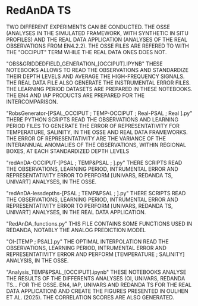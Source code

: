 # RedAnDA TS

TWO DIFFERENT EXPERIMENTS CAN BE CONDUCTED. THE OSSE (ANALYSES IN THE SIMULATED FRAMEWORK, WITH SYNTHETIC IN SITU PROFILES) AND THE REAL DATA APPLICATION (ANALYSES OF THE REAL OBSERVATIONS FROM EN4.2.2). THE OSSE FILES ARE REFERED TO WITH THE "OCCIPUT" TERM WHILE THE REAL DATA ONES DOES NOT.

"OBS&GRIDDEDFIELD_GENERATION_[OCCIPUT].IPYNB" THESE NOTEBOOKS ALLOWS TO READ THE OBSERVATIONS AND STANDARDIZE THEIR DEPTH LEVELS AND AVERAGE THE HIGH-FREQUENCY SIGNALS. THE REAL DATA FILE ALSO GENERATE THE INSTRUMENTAL ERROR FILES. THE LEARNING PERIOD DATASETS ARE PREPARED IN THESE NOTEBOOKS. THE EN4 AND IAP PRODUCTS ARE PREPARED FOR THE INTERCOMPARISON.

"RobsGenerator-[PSAL_OCCIPUT ; TEMP-OCCIPUT ; Real-PSAL ; Real ].py" THERE PYTHON SCRIPTS READ THE OBSERVATIONS AND LEARNING PERIOD FILES TO GENERATE THE ERROR OF REPRESENTATIVITY FOR TEMPERATURE, SALINITY, IN THE OSSE AND REAL DATA FRAMEWORKS. THE ERROR OF REPRESENTATIVITY ARE THE VARIANCE OF THE INTERANNUAL ANOMALIES OF THE OBSERVATIONS, WITHIN REGIONAL BOXES, AT EACH STANDARDIZED DEPTH LEVELS

"redAnDA-OCCIPUT-[PSAL ; TEMP&PSAL ; ].py" THERE SCRIPTS READ THE OBSERVATIONS, LEARNING PERIOD, INTRUMENTAL ERROR AND REPRESENTATIVITY ERROR TO PERFORM [UNIVARS, REDANDA TS, UNIVART] ANALYSES, IN THE OSSE.

"redAnDA-lessdepths-[PSAL ; TEMP&PSAL ; ].py" THERE SCRIPTS READ THE OBSERVATIONS, LEARNING PERIOD, INTRUMENTAL ERROR AND REPRESENTATIVITY ERROR TO PERFORM [UNIVARS, REDANDA TS, UNIVART] ANALYSES, IN THE REAL DATA APPLICATION.

"RedAnDA_functions.py" THIS FILE CONTAINS SOME FUNCTIONS USED IN REDANDA, NOTABLY THE ANALOG PREDICTION MODEL

"OI-[TEMP ; PSAL].py" THE OPTIMAL INTERPOLATION READ THE OBSERVATIONS, LEARNING PERIOD, INTRUMENTAL ERROR AND REPRESENTATIVITY ERROR AND PERFORM [TEMPERATURE ; SALINITY] ANALYSIS, IN THE OSSE.

"Analysis_TEMP&PSAL_[OCCIPUT].ipynb" THESE NOTEBOOKS ANALYSE THE RESULTS OF THE DIFFERENTS ANALYSES (OI, UNIVARS, REDANDA TS... FOR THE OSSE. EN4, IAP, UNIVARS AND REDANDA TS FOR THE REAL DATA APPLICATION) AND CREATE THE FIGURES PRESENTED IN OULHEN ET AL. (2025). THE CORRELATION SCORES ARE ALSO GENERATED.
